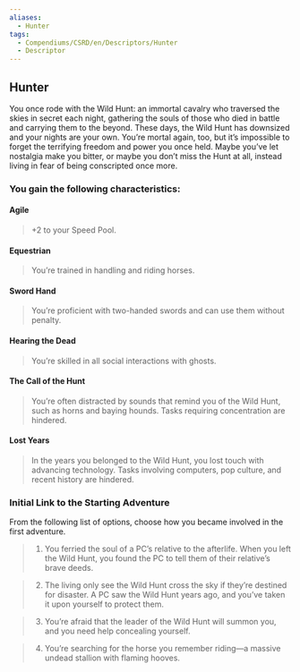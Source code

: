 ```yaml
---
aliases:
  - Hunter
tags:
  - Compendiums/CSRD/en/Descriptors/Hunter
  - Descriptor
---
```

  
## Hunter    
You once rode with the Wild Hunt: an immortal cavalry who traversed the skies in secret each night, gathering the souls of those who died in battle and carrying them to the beyond. These days, the Wild Hunt has downsized and your nights are your own. You’re mortal again, too, but it’s impossible to forget the terrifying freedom and power you once held. Maybe you’ve let nostalgia make you bitter, or maybe you don’t miss the Hunt at all, instead living in fear of being conscripted once more.  
### You gain the following characteristics:  
#### Agile  
>+2 to your Speed Pool.  
#### Equestrian   
>You’re trained in handling and riding horses.  
#### Sword Hand   
>You’re proficient with two-handed swords and can use them without penalty.  
#### Hearing the Dead   
>You’re skilled in all social interactions with ghosts.  
#### The Call of the Hunt  
>You’re often distracted by sounds that remind you of the Wild Hunt, such as horns and baying hounds. Tasks requiring concentration are hindered.  
#### Lost Years   
>In the years you belonged to the Wild Hunt, you lost touch with advancing technology. Tasks involving computers, pop culture, and recent history are hindered.  
### Initial Link to the Starting Adventure   
From the following list of options, choose how you became involved in the first adventure.  
>1. You ferried the soul of a PC’s relative to the afterlife. When you left the Wild Hunt, you found the PC to tell them of their relative’s brave deeds.  
>2. The living only see the Wild Hunt cross the sky if they’re destined for disaster. A PC saw the Wild Hunt years ago, and you’ve taken it upon yourself to protect them.  
>3. You’re afraid that the leader of the Wild Hunt will summon you, and you need help concealing yourself.  
>4. You’re searching for the horse you remember riding—a massive undead stallion with flaming hooves.  
  
